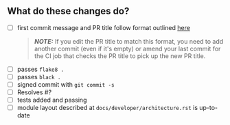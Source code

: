## What do these changes do?

<!-- Please give a short brief about these changes. -->

- [ ] first commit message and PR title follow format outlined [here](https://unidist.readthedocs.io/en/latest/developer/contributing.html#commit-message-formatting)
  > **_NOTE:_**  If you edit the PR title to match this format, you need to add another commit (even if it's empty) or amend your last commit for the CI job that checks the PR title to pick up the new PR title.
- [ ] passes `flake8 .`
- [ ] passes `black .`
- [ ] signed commit with `git commit -s` <!-- you can amend your commit with a signature via `git commit -amend -s` -->
- [ ] Resolves #? <!-- issue must be created for each patch -->
- [ ] tests added and passing
- [ ] module layout described at `docs/developer/architecture.rst` is up-to-date <!-- if you have added, renamed or removed files or directories please update the documentation accordingly -->
